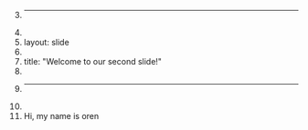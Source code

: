 3.	---
4.	
5.	layout: slide
6.	
7.	title: "Welcome to our second slide!"
8.	
9.	---
10.	
11.	Hi, my name is oren
